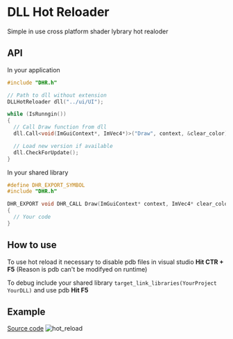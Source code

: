 # DLL Hot Reloader
Simple in use cross platform shader lybrary hot realoder

## API
In your application
```c++
#include "DHR.h"

// Path to dll without extension
DLLHotReloader dll("../ui/UI");

while (IsRunngin())
{
  // Call Draw function from dll
  dll.Call<void(ImGuiContext*, ImVec4*)>("Draw", context, &clear_color);

  // Load new version if available
  dll.CheckForUpdate();
}
```

In your shared library
```c++
#define DHR_EXPORT_SYMBOL
#include "DHR.h"

DHR_EXPORT void DHR_CALL Draw(ImGuiContext* context, ImVec4* clear_color)
{
  // Your code
}
```
## How to use
To use hot reload it necessary to disable pdb files in visual studio **Hit CTR + F5** (Reason is pdb can't be modifyed on runtime)

To debug include your shared library ```target_link_libraries(YourProject YourDLL)``` and use pdb **Hit F5** 

## Example
[Source code](https://github.com/alex2835/learn_dll)
![hot_reload](https://user-images.githubusercontent.com/48060259/107505908-67823480-6bae-11eb-84bb-82fdfcae9adb.gif)
